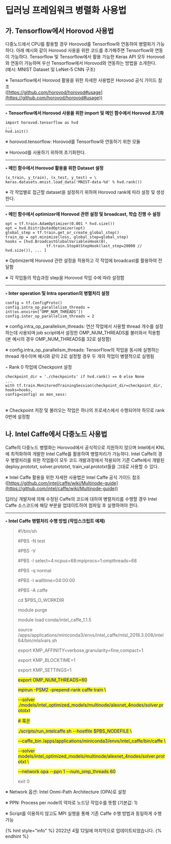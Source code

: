 # 딥러닝 프레임워크 병렬화 사용법

## 가. Tensorflow에서 Horovod 사용법

다중노드에서 CPU를 활용할 경우 Horovod를 Tensorflow와 연동하여 병렬화가 가능하다. 아래 예시와 같이 Horovod 사용을 위한 코드를 추가해주면 Tensorflow와 연동이 가능하다. Tensorflow 및 Tensorflow에서 활용 가능한 Keras API 모두 Horovod와 연동이 가능하며 우선 Tensorflow에서 Horovod와 연동하는 방법을 소개한다.\
(예시: MNIST Dataset 및 LeNet-5 CNN 구조)



※ Tensorflow에서 Horovod 활용을 위한 자세한 사용법은 Horovod 공식 가이드 참조\
([https://github.com/horovod/horovod#usage](https://github.com/horovod/horovod#usage))

****

**◦ Tensorflow에서 Horovod 사용을 위한 import 및 메인 함수에서 Horovod 초기화**

```
import horovod.tensorflow as hvd
...
hvd.init()
```

※ horovod.tensorflow: Horovod를 Tensorflow와 연동하기 위한 모듈

※ Horovod를 사용하기 위하여 초기화한다.

****

**◦ 메인 함수에서 Horovod 활용을 위한 Dataset 설정**

```
(x_train, y_train), (x_test, y_test) = \
keras.datasets.mnist.load_data('MNIST-data-%d' % hvd.rank())
```

※ 각 작업별로 접근할 dataset을 설정하기 위하여 Horovod rank에 따라 설정 및 생성한다.

****

**◦ 메인 함수에서 optimizer에 Horovod 관련 설정 및 broadcast, 학습 진행 수 설정**

```
opt = tf.train.AdamOptimizer(0.001 * hvd.size())
opt = hvd.DistributedOptimizer(opt)
global_step = tf.train.get_or_create_global_step()
train_op = opt.minimize(loss, global_step=global_step)
hooks = [hvd.BroadcastGlobalVariablesHook(0),
                  tf.train.StopAtStepHook(last_step=20000 // hvd.size()), ... ]
```

※ Optimizer에 Horovod 관련 설정을 적용하고 각 작업에 broadcast를 활용하여 전달함

※ 각 작업들의 학습과정 step을 Horovod 작업 수에 따라 설정함

****

**◦ Inter operation 및 Intra operation의 병렬처리 설정**

```
config = tf.ConfigProto()
config.intra_op_parallelism_threads = int(os.environ[‘OMP_NUM_THREADS’])
config.inter_op_parallelism_threads = 2
```

※ config.intra\_op\_parallelism\_threads: 연산 작업에서 사용할 thread 개수를 설정하는데 사용되며 job script에서 설정한 OMP\_NUM\_THREADS를 불러와서 적용함 (본 예시의 경우 OMP\_NUM\_THREADS를 32로 설정함)

※ config.intra\_op\_parallelism\_threads: TensorFlow의 작업을 동시에 실행하는 thread 개수이며 예시와 같이 2로 설정할 경우 두 개의 작업이 병렬적으로 실행됨



◦ Rank 0 작업에 Checkpoint 설정

```
checkpoint_dir = './checkpoints' if hvd.rank() == 0 else None
...
with tf.train.MonitoredTrainingSession(checkpoint_dir=checkpoint_dir,
hooks=hooks,
config=config) as mon_sess:
```

|   |
| - |

※ Checkpoint 저장 및 불러오는 작업은 하나의 프로세스에서 수행되어야 하므로 rank 0번에 설정함

## 나. Intel Caffe에서 다중노드 사용법

Caffe의 다중노드 병렬화는 Horovod에서 공식적으로 지원하지 않으며 Intel에서 KNL에 최적화하여 개발한 Intel Caffe를 활용하여 병렬처리가 가능하다. Intel Caffe의 경우 병렬처리를 위한 작업들이 모두 코드 개발과정에서 적용되어 기존 Caffe에서 개발된 deploy.prototxt, solver.prototxt, train\_val.prototxt들을 그대로 사용할 수 있다.



※ Intel Caffe 활용을 위한 자세한 사용법은 Intel Caffe 공식 가이드 참조\
([https://github.com/intel/caffe/wiki/Multinode-guide](https://github.com/intel/caffe/wiki/Multinode-guide))



딥러닝 개발자에 의해 수정된 Caffe의 코드에 대하여 병렬처리를 수행할 경우 Intel Caffe 소스코드에 해당 부분을 업데이트하여 컴파일 후 실행하여야 한다.

****

**◦ Intel Caffe 병렬처리 수행 방법 (작업스크립트 예제)**

> \#!/bin/sh
>
> \#PBS -N test
>
> \#PBS -V
>
> \#PBS -l select=4:ncpus=68:mpiprocs=1:ompthreads=68
>
> \#PBS -q normal
>
> \#PBS -l walltime=04:00:00
>
> \#PBS -A caffe
>
>
>
> cd $PBS\_O\_WORKDIR
>
>
>
> module purge
>
> module load conda/intel\_caffe\_1.1.5
>
> source /apps/applications/miniconda3/envs/intel\_caffe/mlsl\_2018.3.008/intel64/bin/mlslvars.sh
>
>
>
> export KMP\_AFFINITY=verbose,granularity=fine,compact=1
>
> export KMP\_BLOCKTIME=1
>
> export KMP\_SETTINGS=1
>
> <mark style="color:blue;"></mark>
>
> <mark style="color:blue;">export OMP\_NUM\_THREADS=60</mark>
>
> <mark style="color:blue;">mpirun -PSM2 -prepend-rank caffe train \\</mark>
>
> <mark style="color:blue;">--solver ./models/intel\_optimized\_models/multinode/alexnet\_4nodes/solver.prototxt</mark>
>
> <mark style="color:blue;"></mark>
>
> <mark style="color:blue;"># 혹은</mark>
>
> <mark style="color:blue;"></mark>
>
> <mark style="color:blue;">./scripts/run\_intelcaffe.sh --hostfile $PBS\_NODEFILE \\</mark>
>
> <mark style="color:blue;">--caffe\_bin /apps/applications/miniconda3/envs/intel\_caffe/bin/caffe \\</mark>
>
> <mark style="color:blue;">--solver models/intel\_optimized\_models/multinode/alexnet\_4nodes/solver.prototxt \\</mark>
>
> <mark style="color:blue;">--network opa --ppn 1 --num\_omp\_threads 60</mark>
>
>
>
> exit 0

※ Network 옵션: Intel Onmi-Path Architecture (OPA)로 설정

※ PPN: Process per node의 약자로 노드당 작업수를 뜻함 (기본값: 1)

※ Script를 이용하지 않고도 MPI 실행을 통해 기존 Caffe 수행 방법과 동일하게 수행 가능



{% hint style="info" %}
2022년 4월 12일에 마지막으로 업데이트되었습니다.
{% endhint %}
